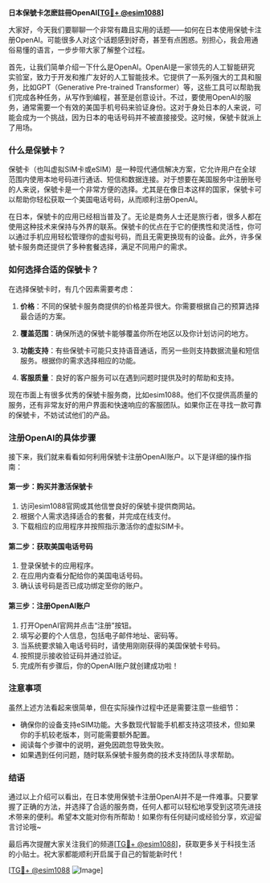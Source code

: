 **日本保號卡怎麽註冊OpenAI[[TG💪+ @esim1088](https://t.me/s/esim1088)]**

大家好，今天我们要聊聊一个非常有趣且实用的话题——如何在日本使用保號卡注册OpenAI。可能很多人对这个话题感到好奇，甚至有点困惑。别担心，我会用通俗易懂的语言，一步步带大家了解整个过程。

首先，让我们简单介绍一下什么是OpenAI。OpenAI是一家领先的人工智能研究实验室，致力于开发和推广友好的人工智能技术。它提供了一系列强大的工具和服务，比如GPT（Generative Pre-trained Transformer）等，这些工具可以帮助我们完成各种任务，从写作到编程，甚至是创意设计。不过，要使用OpenAI的服务，通常需要一个有效的美国手机号码来验证身份。这对于身处日本的人来说，可能会成为一个挑战，因为日本的电话号码并不被直接接受。这时候，保號卡就派上了用场。

### 什么是保號卡？

保號卡（也叫虚拟SIM卡或eSIM）是一种现代通信解决方案，它允许用户在全球范围内使用本地号码进行通话、短信和数据连接。对于想要在美国服务中注册账号的人来说，保號卡是一个非常方便的选择。尤其是在像日本这样的国家，保號卡可以帮助你轻松获取一个美国电话号码，从而顺利注册OpenAI。

在日本，保號卡的应用已经相当普及了。无论是商务人士还是旅行者，很多人都在使用这种技术来保持与外界的联系。保號卡的优点在于它的便携性和灵活性，你可以通过手机应用轻松管理你的虚拟号码，而且无需更换现有的设备。此外，许多保號卡服务商还提供了多种套餐选择，满足不同用户的需求。

### 如何选择合适的保號卡？

在选择保號卡时，有几个因素需要考虑：

1. **价格**：不同的保號卡服务商提供的价格差异很大。你需要根据自己的预算选择最合适的方案。
   
2. **覆盖范围**：确保所选的保號卡能够覆盖你所在地区以及你计划访问的地方。

3. **功能支持**：有些保號卡可能只支持语音通话，而另一些则支持数据流量和短信服务。根据你的需求选择相应的功能。

4. **客服质量**：良好的客户服务可以在遇到问题时提供及时的帮助和支持。

现在市面上有很多优秀的保號卡服务商，比如esim1088。他们不仅提供高质量的服务，还有非常友好的用户界面和快速响应的客服团队。如果你正在寻找一款可靠的保號卡，不妨试试他们的产品。

### 注册OpenAI的具体步骤

接下来，我们就来看看如何利用保號卡注册OpenAI账户。以下是详细的操作指南：

#### 第一步：购买并激活保號卡

1. 访问esim1088官网或其他信誉良好的保號卡提供商网站。
2. 根据个人需求选择适合的套餐，并完成在线支付。
3. 下载相应的应用程序并按照指示激活你的虚拟SIM卡。

#### 第二步：获取美国电话号码

1. 登录保號卡的应用程序。
2. 在应用内查看分配给你的美国电话号码。
3. 确认该号码是否已成功绑定至你的账户。

#### 第三步：注册OpenAI账户

1. 打开OpenAI官网并点击“注册”按钮。
2. 填写必要的个人信息，包括电子邮件地址、密码等。
3. 当系统要求输入电话号码时，请使用刚刚获得的美国保號卡号码。
4. 按照提示接收验证码并通过验证。
5. 完成所有步骤后，你的OpenAI账户就创建成功啦！

### 注意事项

虽然上述方法看起来很简单，但在实际操作过程中还是需要注意一些细节：

- 确保你的设备支持eSIM功能。大多数现代智能手机都支持这项技术，但如果你的手机较老版本，则可能需要额外配置。
- 阅读每个步骤中的说明，避免因疏忽导致失败。
- 如果遇到任何问题，随时联系保號卡服务商的技术支持团队寻求帮助。

### 结语

通过以上介绍可以看出，在日本使用保號卡注册OpenAI并不是一件难事。只要掌握了正确的方法，并选择了合适的服务商，任何人都可以轻松地享受到这项先进技术带来的便利。希望本文能对你有所帮助！如果你有任何疑问或经验分享，欢迎留言讨论哦~

最后再次提醒大家关注我们的频道[[TG💪+ @esim1088](https://t.me/s/esim1088)]，获取更多关于科技生活的小贴士。祝大家都能顺利开启属于自己的智能新时代！

[[TG💪+ @esim1088](https://t.me/s/esim1088) ![Image](https://i.postimg.cc/4NQfJmqS/Snipaste-2025-05-13-00-14-12.png)]
